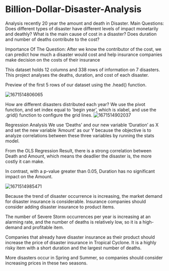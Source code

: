 # Billion-Dollar-Disaster-Analysis
Analysis recently 20 year the amount and death in Disaster.
Main Questions: 
Does different types of disaster have different levels of impact monetarily and deathly? 
What is the main cause of cost in a disaster? 
Does duration and number of deaths contribute to the cost?

Importance Of The Question: 
After we know the contributor of the cost, we can predict how much a disaster would cost and help insurance companies make decision on the costs of their insurance


This dataset holds 12 columns and 338 rows of information on 7 disasters.  This project analyses the deaths, duration, and cost of each disaster. 

Preview of the first 5 rows of our dataset using the .head() function.

![1671514806065](https://user-images.githubusercontent.com/35966970/208592203-00114f27-aad0-40a3-a125-4c5f2927392c.jpg)

How are different disasters distributed each year?
We use the pivot function, and set index equal to 'begin year’, which is xlabel, and use the .grid() function to configure the grid lines.
![1671514902037](https://user-images.githubusercontent.com/35966970/208592434-b2ad3685-1a3d-4e88-b897-91f40b53be51.jpg)


Regression Analysis
We use ‘Deaths’ and our new variable ‘Duration’ as X and set the new variable ‘Amount’ as our Y because the objective is to analyze correlations between these three variables by running the stats model.

From the OLS Regression Result, there is a strong correlation between Death and Amount, which means the deadlier the disaster is, the more costly it can make. 

In contrast, with a p-value greater than 0.05, Duration has no significant impact on the Amount.

![1671514985471](https://user-images.githubusercontent.com/35966970/208592570-c10f0072-b00e-43b1-8a85-2fb56c6c342b.jpg)


Because the trend of disaster occurrence is increasing, the market demand for disaster insurance is considerable. Insurance companies should consider adding disaster insurance to product items.

The number of Severe Storm occurrences per year is increasing at an alarming rate, and the number of deaths is relatively low, so it is a high-demand and profitable item.

Companies that already have disaster insurance as their product should increase the price of disaster insurance in Tropical Cyclone. It is a highly risky item with a short duration and the largest number of deaths.

More disasters occur in Spring and Summer, so companies should consider increasing prices in these two seasons.



